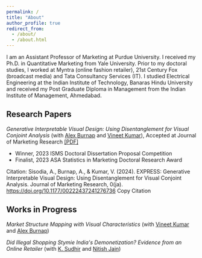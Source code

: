 ```yaml
---
permalink: /
title: "About"
author_profile: true
redirect_from: 
  - /about/
  - /about.html
---
```


I am an Assistant Professor of Marketing at Purdue University. I received my Ph.D. in Quantitative Marketing from Yale University. Prior to my doctoral studies, I worked at Myntra (online fashion retailer), 21st Century Fox (broadcast media) and Tata Consultancy Services (IT). I studied Electrical Engineering at the Indian Institute of Technology, Banaras Hindu University and received my Post Graduate Diploma in Management from the Indian Institute of Management, Ahmedabad.

## Research Papers

_Generative Interpretable Visual Design: Using Disentanglement for Visual Conjoint Analysis_ (with [Alex Burnap](https://som.yale.edu/faculty-research/faculty-directory/alex-burnap) and [Vineet Kumar](https://som.yale.edu/faculty-research/faculty-directory/vineet-kumar)), Accepted at Journal of Marketing Research <a href="files/GenerativeInterpretableVisualDesign.pdf">[PDF]</a>

- Winner, 2023 ISMS Doctoral Dissertation Proposal Competition
- Finalist, 2023 ASA Statistics in Marketing Doctoral Research Award

Citation:
Sisodia, A., Burnap, A., & Kumar, V. (2024). EXPRESS: Generative Interpretable Visual Design: Using Disentanglement for Visual Conjoint Analysis. Journal of Marketing Research, 0(ja). https://doi.org/10.1177/00222437241276736
Copy Citation
<script>
function copyToClipboard() {
  const citationText = "Sisodia, A., Burnap, A., & Kumar, V. (2024). EXPRESS: Generative Interpretable Visual Design: Using Disentanglement for Visual Conjoint Analysis. Journal of Marketing Research, 0(ja). https://doi.org/10.1177/00222437241276736";
  navigator.clipboard.writeText(citationText).then(function() {
    alert('Citation copied to clipboard!');
  }, function() {
    alert('Failed to copy citation');
  });
}
</script>


## Works in Progress

_Market Structure Mapping with Visual Characteristics_ (with [Vineet Kumar](https://som.yale.edu/faculty-research/faculty-directory/vineet-kumar) and [Alex Burnap](https://som.yale.edu/faculty-research/faculty-directory/alex-burnap))

_Did *Illegal* Shopping Stymie India's Demonetization? Evidence from an Online Retailer_ (with [K. Sudhir](https://som.yale.edu/faculty-research/faculty-directory/k-sudhir) and [Nitish Jain](https://www.london.edu/faculty-and-research/faculty-profiles/j/jain-n))
